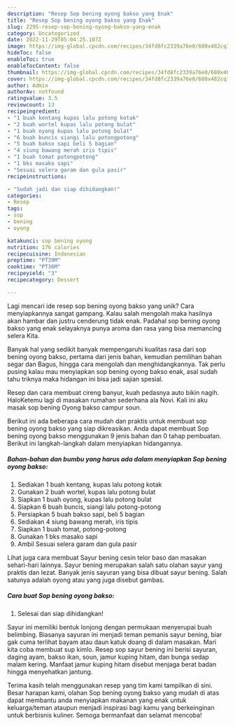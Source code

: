 ```yaml
---
description: "Resep Sop bening oyong bakso yang Enak"
title: "Resep Sop bening oyong bakso yang Enak"
slug: 2295-resep-sop-bening-oyong-bakso-yang-enak
category: Uncategorized
date: 2022-11-29T05:04:25.107Z
image: https://img-global.cpcdn.com/recipes/34fd8fc2339a76e0/680x482cq70/sop-bening-oyong-bakso-foto-resep-utama.jpg
hideToc: false
enableToc: true
enableTocContent: false
thumbnail: https://img-global.cpcdn.com/recipes/34fd8fc2339a76e0/680x482cq70/sop-bening-oyong-bakso-foto-resep-utama.jpg
cover: https://img-global.cpcdn.com/recipes/34fd8fc2339a76e0/680x482cq70/sop-bening-oyong-bakso-foto-resep-utama.jpg
author: Admin
authorAv: notfound
ratingvalue: 3.5
reviewcount: 13
recipeingredient:
- "1 buah kentang kupas lalu potong kotak"
- "2 buah wortel kupas lalu potong bulat"
- "1 buah oyong kupas lalu potong bulat"
- "6 buah buncis siangi lalu potongpotong"
- "5 buah bakso sapi beli 5 bagian"
- "4 siung bawang merah iris tipis"
- "1 buah tomat potongpotong"
- "1 bks masako sapi"
- "Sesuai selera garam dan gula pasir"
recipeinstructions:

- "Sudah jadi dan siap dihidangkan!"
categories:
- Resep
tags:
- sop
- bening
- oyong

katakunci: sop bening oyong 
nutrition: 176 calories
recipecuisine: Indonesian
preptime: "PT39M"
cooktime: "PT36M"
recipeyield: "3"
recipecategory: Dessert

---
```





Lagi mencari ide resep sop bening oyong bakso yang unik? Cara menyiapkannya sangat gampang. Kalau salah mengolah maka hasilnya akan hambar dan justru cenderung tidak enak. Padahal sop bening oyong bakso yang enak selayaknya punya aroma dan rasa yang bisa memancing selera Kita.





Banyak hal yang sedikit banyak mempengaruhi kualitas rasa dari sop bening oyong bakso, pertama dari jenis bahan, kemudian pemilihan bahan segar dan Bagus, hingga cara mengolah dan menghidangkannya. Tak perlu pusing kalau mau menyiapkan sop bening oyong bakso enak,      asal sudah tahu triknya maka hidangan ini bisa jadi sajian spesial.














Resep dan cara membuat cireng banyur, kuah pedasnya auto bikin nagih. HaloKetemu lagi di masakan rumahan sederhana ala Novi. Kali ini aku masak sop bening Oyong bakso campur soun.






Berikut ini ada beberapa cara mudah dan praktis untuk membuat sop bening oyong bakso yang siap dikreasikan. Anda dapat membuat Sop bening oyong bakso menggunakan 9 jenis bahan dan 0 tahap pembuatan. Berikut ini langkah-langkah dalam menyiapkan hidangannya.

<!--inarticleads1-->

##### Bahan-bahan dan bumbu yang harus ada dalam menyiapkan Sop bening oyong bakso:

1. Sediakan 1 buah kentang, kupas lalu potong kotak
1. Gunakan 2 buah wortel, kupas lalu potong bulat
1. Siapkan 1 buah oyong, kupas lalu potong bulat
1. Siapkan 6 buah buncis, siangi lalu potong-potong
1. Persiapkan 5 buah bakso sapi, beli 5 bagian
1. Sediakan 4 siung bawang merah, iris tipis
1. Siapkan 1 buah tomat, potong-potong
1. Gunakan 1 bks masako sapi
1. Ambil Sesuai selera garam dan gula pasir


Lihat juga cara membuat Sayur bening cesin telor baso dan masakan sehari-hari lainnya. Sayur bening merupakan salah satu olahan sayur yang praktis dan lezat. Banyak jenis sayuran yang bisa dibuat sayur bening. Salah satunya adalah oyong atau yang juga disebut gambas. 

<!--inarticleads2-->

##### Cara buat Sop bening oyong bakso:


1. Selesai dan siap dihidangkan!

Sayur ini memiliki bentuk lonjong dengan permukaan menyerupai buah belimbing. Biasanya sayuran ini menjadi teman pemanis sayur bening, biar gak cuma terlihat bayam atau daun katuk doang di dalam masakan. Mari kita coba membuat sup kimlo. Resep sop sayur bening ini berisi sayuran, daging ayam, bakso ikan, soun, jamur kuping hitam, dan bunga sedap malam kering. Manfaat jamur kuping hitam disebut menjaga berat badan hingga menyehatkan jantung. 

Terima kasih telah menggunakan resep yang tim kami tampilkan di sini. Besar harapan kami, olahan Sop bening oyong bakso yang mudah di atas dapat membantu anda menyiapkan makanan yang enak untuk keluarga/teman ataupun menjadi inspirasi bagi kamu yang berkeinginan untuk berbisnis kuliner. Semoga bermanfaat dan selamat mencoba!
